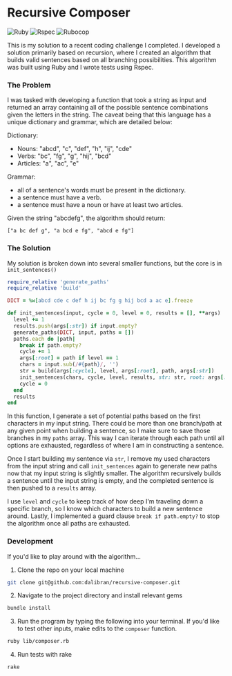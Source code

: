 <h1>Recursive Composer</h1>

![Ruby](https://dl.dropboxusercontent.com/u/10661713/ruby.png)
![Rspec](https://dl.dropboxusercontent.com/u/10661713/rspec.png)
![Rubocop](https://dl.dropboxusercontent.com/u/10661713/rubocop.png)

This is my solution to a recent coding challenge I completed. I developed a solution primarily based on recursion, where I created an algorithm that builds valid sentences based on all branching possibilities. This algorithm was built using Ruby and I wrote tests using Rspec.

<h3>The Problem</h3>

I was tasked with developing a function that took a string as input and returned an array containing all of the possible sentence combinations given the letters in the string. The caveat being that this language has a unique dictionary and grammar, which are detailed below:

Dictionary:
- Nouns: "abcd", "c", "def", "h", "ij", "cde"
- Verbs: "bc", "fg", "g", "hij", "bcd"
- Articles: "a", "ac", "e"

Grammar:
- all of a sentence's words must be present in the dictionary.
- a sentence must have a verb.
- a sentence must have a noun or have at least two articles.

Given the string "abcdefg", the algorithm should return:

`["a bc def g", "a bcd e fg", "abcd e fg"]`

<h3>The Solution</h3>

My solution is broken down into several smaller functions, but the core is in `init_sentences()`

```ruby
require_relative 'generate_paths'
require_relative 'build'

DICT = %w[abcd cde c def h ij bc fg g hij bcd a ac e].freeze

def init_sentences(input, cycle = 0, level = 0, results = [], **args)
  level += 1
  results.push(args[:str]) if input.empty?
  generate_paths(DICT, input, paths = [])
  paths.each do |path|
    break if path.empty?
    cycle += 1
    args[:root] = path if level == 1
    chars = input.sub(/#{path}/, '')
    str = build(args[:cycle], level, args[:root], path, args[:str])
    init_sentences(chars, cycle, level, results, str: str, root: args[:root])
    cycle = 0
  end
  results
end
```

In this function, I generate a set of potential paths based on the first characters in my input string. There could be more than one branch/path at any given point when building a sentence, so I make sure to save those branches in my `paths` array. This way I can iterate through each path until all options are exhausted, regardless of where I am in constructing a sentence.

Once I start building my sentence via `str`, I remove my used characters from the input string and call `init_sentences` again to generate new paths now that my input string is slightly smaller. The algorithm recursively builds a sentence until the input string is empty, and the completed sentence is then pushed to a `results` array.

I use `level` and `cycle` to keep track of how deep I'm traveling down a specific branch, so I know which characters to build a new sentence around. Lastly, I implemented a guard clause `break if path.empty?` to stop the algorithm once all paths are exhausted.


<h3>Development</h3>

If you'd like to play around with the algorithm...

1. Clone the repo on your local machine

```zsh
git clone git@github.com:dalibran/recursive-composer.git
```

2. Navigate to the project directory and install relevant gems

```zsh
bundle install
```

3. Run the program by typing the following into your terminal. If you'd like to test other inputs, make edits to the `composer` function.

```zsh
ruby lib/composer.rb
```

4. Run tests with rake
```zsh
rake
```
